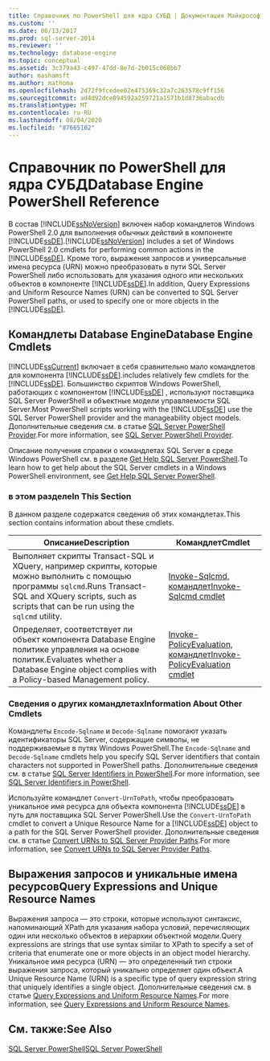 ```yaml
---
title: Справочник по PowerShell для ядра СУБД | Документация Майкрософт
ms.custom: ''
ms.date: 06/13/2017
ms.prod: sql-server-2014
ms.reviewer: ''
ms.technology: database-engine
ms.topic: conceptual
ms.assetid: 3c379a43-c497-47dd-8e7d-2b015c068bb7
author: mashamsft
ms.author: mathoma
ms.openlocfilehash: 2d72f9fcedee02e475369c32a7c263578c9ff156
ms.sourcegitcommit: ad4d92dce894592a259721a1571b1d8736abacdb
ms.translationtype: MT
ms.contentlocale: ru-RU
ms.lasthandoff: 08/04/2020
ms.locfileid: "87665102"
---
```

# <a name="database-engine-powershell-reference"></a><span data-ttu-id="da0ad-102">Справочник по PowerShell для ядра СУБД</span><span class="sxs-lookup"><span data-stu-id="da0ad-102">Database Engine PowerShell Reference</span></span>
  <span data-ttu-id="da0ad-103">В состав [!INCLUDE[ssNoVersion](../includes/ssnoversion-md.md)] включен набор командлетов Windows PowerShell 2.0 для выполнения обычных действий в компоненте [!INCLUDE[ssDE](../includes/ssde-md.md)].</span><span class="sxs-lookup"><span data-stu-id="da0ad-103">[!INCLUDE[ssNoVersion](../includes/ssnoversion-md.md)] includes a set of Windows PowerShell 2.0 cmdlets for performing common actions in the [!INCLUDE[ssDE](../includes/ssde-md.md)].</span></span> <span data-ttu-id="da0ad-104">Кроме того, выражения запросов и универсальные имена ресурса (URN) можно преобразовать в пути SQL Server PowerShell либо использовать для указания одного или нескольких объектов в компоненте [!INCLUDE[ssDE](../includes/ssde-md.md)].</span><span class="sxs-lookup"><span data-stu-id="da0ad-104">In addition, Query Expressions and Uniform Resource Names (URN) can be converted to SQL Server PowerShell paths, or used to specify one or more objects in the [!INCLUDE[ssDE](../includes/ssde-md.md)].</span></span>  
  
## <a name="database-engine-cmdlets"></a><span data-ttu-id="da0ad-105">Командлеты Database Engine</span><span class="sxs-lookup"><span data-stu-id="da0ad-105">Database Engine Cmdlets</span></span>  
 [!INCLUDE[ssCurrent](../includes/sscurrent-md.md)] <span data-ttu-id="da0ad-106">включает в себя сравнительно мало командлетов для компонента [!INCLUDE[ssDE](../includes/ssde-md.md)].</span><span class="sxs-lookup"><span data-stu-id="da0ad-106">includes relatively few cmdlets for the [!INCLUDE[ssDE](../includes/ssde-md.md)].</span></span> <span data-ttu-id="da0ad-107">Большинство скриптов Windows PowerShell, работающих с компонентом [!INCLUDE[ssDE](../includes/ssde-md.md)] , используют поставщика SQL Server PowerShell и объектные модели управляемости SQL Server.</span><span class="sxs-lookup"><span data-stu-id="da0ad-107">Most PowerShell scripts working with the [!INCLUDE[ssDE](../includes/ssde-md.md)] use the SQL Server PowerShell provider and the manageability object models.</span></span> <span data-ttu-id="da0ad-108">Дополнительные сведения см. в статье [SQL Server PowerShell Provider](../powershell/sql-server-powershell-provider.md).</span><span class="sxs-lookup"><span data-stu-id="da0ad-108">For more information, see [SQL Server PowerShell Provider](../powershell/sql-server-powershell-provider.md).</span></span>  
  
 <span data-ttu-id="da0ad-109">Описание получения справки о командлетах SQL Server в среде Windows PowerShell см. в разделе [Get Help SQL Server PowerShell](../powershell/sql-server-powershell.md).</span><span class="sxs-lookup"><span data-stu-id="da0ad-109">To learn how to get help about the SQL Server cmdlets in a Windows PowerShell environment, see [Get Help SQL Server PowerShell](../powershell/sql-server-powershell.md).</span></span>  
  
### <a name="in-this-section"></a><span data-ttu-id="da0ad-110">в этом разделе</span><span class="sxs-lookup"><span data-stu-id="da0ad-110">In This Section</span></span>  
 <span data-ttu-id="da0ad-111">В данном разделе содержатся сведения об этих командлетах.</span><span class="sxs-lookup"><span data-stu-id="da0ad-111">This section contains information about these cmdlets.</span></span>  
  
|<span data-ttu-id="da0ad-112">Описание</span><span class="sxs-lookup"><span data-stu-id="da0ad-112">Description</span></span>|<span data-ttu-id="da0ad-113">Командлет</span><span class="sxs-lookup"><span data-stu-id="da0ad-113">Cmdlet</span></span>|  
|-----------------|------------|  
|<span data-ttu-id="da0ad-114">Выполняет скрипты Transact-SQL и XQuery, например скрипты, которые можно выполнить с помощью программы `sqlcmd`.</span><span class="sxs-lookup"><span data-stu-id="da0ad-114">Runs Transact-SQL and XQuery scripts, such as scripts that can be run using the `sqlcmd` utility.</span></span>|[<span data-ttu-id="da0ad-115">Invoke-Sqlcmd, командлет</span><span class="sxs-lookup"><span data-stu-id="da0ad-115">Invoke-Sqlcmd cmdlet</span></span>](../../2014/database-engine/invoke-sqlcmd-cmdlet.md)|  
|<span data-ttu-id="da0ad-116">Определяет, соответствует ли объект компонента Database Engine политике управления на основе политик.</span><span class="sxs-lookup"><span data-stu-id="da0ad-116">Evaluates whether a Database Engine object complies with a Policy-based Management policy.</span></span>|[<span data-ttu-id="da0ad-117">Invoke-PolicyEvaluation, командлет</span><span class="sxs-lookup"><span data-stu-id="da0ad-117">Invoke-PolicyEvaluation cmdlet</span></span>](../../2014/database-engine/invoke-policyevaluation-cmdlet.md)|  
  
### <a name="information-about-other-cmdlets"></a><span data-ttu-id="da0ad-118">Сведения о других командлетах</span><span class="sxs-lookup"><span data-stu-id="da0ad-118">Information About Other Cmdlets</span></span>  
 <span data-ttu-id="da0ad-119">Командлеты `Encode-Sqlname` и `Decode-Sqlname` помогают указать идентификаторы SQL Server, содержащие символы, не поддерживаемые в путях Windows PowerShell.</span><span class="sxs-lookup"><span data-stu-id="da0ad-119">The `Encode-Sqlname` and `Decode-Sqlname` cmdlets help you specify SQL Server identifiers that contain characters not supported in PowerShell paths.</span></span> <span data-ttu-id="da0ad-120">Дополнительные сведения см. в статье [SQL Server Identifiers in PowerShell](../powershell/sql-server-identifiers-in-powershell.md).</span><span class="sxs-lookup"><span data-stu-id="da0ad-120">For more information, see [SQL Server Identifiers in PowerShell](../powershell/sql-server-identifiers-in-powershell.md).</span></span>  
  
 <span data-ttu-id="da0ad-121">Используйте командлет `Convert-UrnToPath`, чтобы преобразовать уникальное имя ресурса для объекта компонента [!INCLUDE[ssDE](../includes/ssde-md.md)] в путь для поставщика SQL Server PowerShell.</span><span class="sxs-lookup"><span data-stu-id="da0ad-121">Use the `Convert-UrnToPath` cmdlet to convert a Unique Resource Name for a [!INCLUDE[ssDE](../includes/ssde-md.md)] object to a path for the SQL Server PowerShell provider.</span></span> <span data-ttu-id="da0ad-122">Дополнительные сведения см. в статье [Convert URNs to SQL Server Provider Paths](../../2014/database-engine/convert-urns-to-sql-server-provider-paths.md).</span><span class="sxs-lookup"><span data-stu-id="da0ad-122">For more information, see [Convert URNs to SQL Server Provider Paths](../../2014/database-engine/convert-urns-to-sql-server-provider-paths.md).</span></span>  
  
## <a name="query-expressions-and-unique-resource-names"></a><span data-ttu-id="da0ad-123">Выражения запросов и уникальные имена ресурсов</span><span class="sxs-lookup"><span data-stu-id="da0ad-123">Query Expressions and Unique Resource Names</span></span>  
 <span data-ttu-id="da0ad-124">Выражения запроса — это строки, которые используют синтаксис, напоминающий XPath для указания набора условий, перечисляющих один или несколько объектов в иерархии объектной модели.</span><span class="sxs-lookup"><span data-stu-id="da0ad-124">Query expressions are strings that use syntax similar to XPath to specify a set of criteria that enumerate one or more objects in an object model hierarchy.</span></span> <span data-ttu-id="da0ad-125">Уникальное имя ресурса (URN) — это определенный тип строки выражения запроса, который уникально определяет один объект.</span><span class="sxs-lookup"><span data-stu-id="da0ad-125">A Unique Resource Name (URN) is a specific type of query expression string that uniquely identifies a single object.</span></span> <span data-ttu-id="da0ad-126">Дополнительные сведения см. в статье [Query Expressions and Uniform Resource Names](../powershell/query-expressions-and-uniform-resource-names.md).</span><span class="sxs-lookup"><span data-stu-id="da0ad-126">For more information, see [Query Expressions and Uniform Resource Names](../powershell/query-expressions-and-uniform-resource-names.md).</span></span>  
  
## <a name="see-also"></a><span data-ttu-id="da0ad-127">См. также:</span><span class="sxs-lookup"><span data-stu-id="da0ad-127">See Also</span></span>  
 [<span data-ttu-id="da0ad-128">SQL Server PowerShell</span><span class="sxs-lookup"><span data-stu-id="da0ad-128">SQL Server PowerShell</span></span>](../powershell/sql-server-powershell.md)  
  
  
